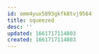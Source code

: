 ```yaml
---
id: omm4yux5893gkfk8tvj9564
title: squeezed
desc: ''
updated: 1661717114803
created: 1661717114803
---
```



